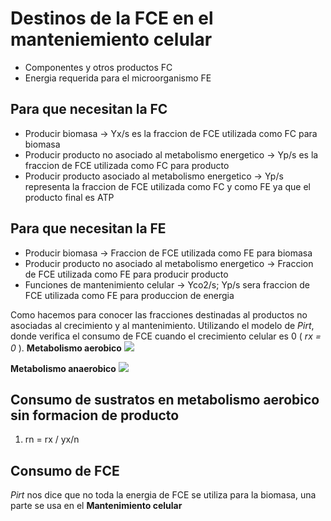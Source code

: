 # Destinos de la FCE en el manteniemiento celular

- Componentes y otros productos FC
- Energia requerida para el microorganismo FE

## Para que necesitan la FC

- Producir biomasa → Yx/s es la fraccion de FCE utilizada como FC para biomasa
- Producir producto no asociado al metabolismo energetico → Yp/s es la fraccion de FCE utilizada como FC para producto
- Producir producto asociado al metabolismo energetico → Yp/s representa la fraccion de FCE utilizada como FC y como FE ya que el producto final es ATP

## Para que necesitan la FE

- Producir biomasa → Fraccion de FCE utilizada como FE para biomasa
- Producir producto no asociado al metabolismo energetico → Fraccion de FCE utilizada como FE para producir producto
- Funciones de mantenimiento celular → Yco2/s; Yp/s sera fraccion de FCE utilizada como FE para produccion de energia

Como hacemos para conocer las fracciones destinadas al productos no asociadas al crecimiento y al mantenimiento. Utilizando el modelo de *Pirt*, donde verifica el consumo de FCE cuando el crecimiento celular es 0 ( *rx = 0* ).
**Metabolismo aerobico**
![](https://i.imgur.com/u0kd80P.png)

**Metabolismo anaerobico**
![](https://i.imgur.com/4bOAmU8.png)

## Consumo de sustratos en metabolismo aerobico sin formacion de producto

1. rn = rx / yx/n

## Consumo de FCE

*Pirt* nos dice que no toda la energia de FCE se utiliza para la biomasa, una parte se usa en el **Mantenimiento celular**